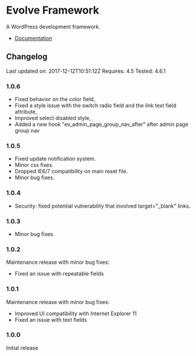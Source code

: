 # Evolve Framework

A WordPress development framework.

* [Documentation](http://justevolve.github.io/evolve-framework/)

## Changelog

Last updated on: 2017-12-12T10:51:12Z
Requires: 4.5
Tested: 4.6.1

### 1.0.6

* Fixed behavior on the color field,
* Fixed a style issue with the switch radio field and the link text field attribute,
* Improved select disabled style,
* Added a new hook "ev_admin_page_group_nav_after" after admin page group nav

### 1.0.5

* Fixed update notification system.
* Minor css fixes.
* Dropped IE6/7 compatibility on main reset file.
* Minor bug fixes.

### 1.0.4

* Security: fixed potential vulnerability that involved target="_blank" links.

### 1.0.3

* Minor bug fixes.

### 1.0.2

Maintenance release with minor bug fixes:

* Fixed an issue with repeatable fields

### 1.0.1

Maintenance release with minor bug fixes:

* Improved UI compatibility with Internet Explorer 11
* Fixed an issue with text fields

### 1.0.0

Initial release